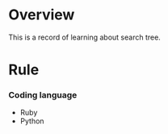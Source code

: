 # Overview
This is a record of learning about search tree.

# Rule
### Coding language
 - Ruby
 - Python
